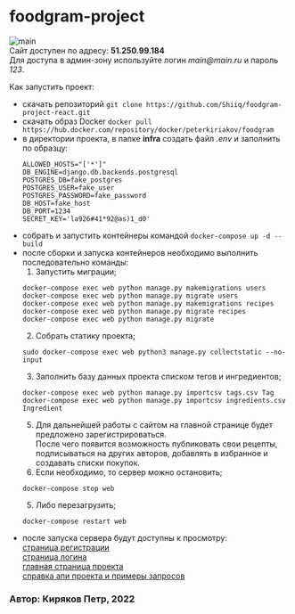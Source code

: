 # foodgram-project
![main](https://github.com/Shiiq/foodgram-project-react/blob/master/.github/workflows/foodgram-backend.yml/badge.svg)  
Сайт доступен по адресу: **51.250.99.184**  
Для доступа в админ-зону используйте логин _main@main.ru_ и пароль _123_.  

Как запустить проект:
- скачать репозиторий ```git clone https://github.com/Shiiq/foodgram-project-react.git```
- скачать образ Docker ```docker pull https://hub.docker.com/repository/docker/peterkiriakov/foodgram```
- в директории проекта, в папке **infra** создать файл _.env_ и заполнить по образцу:
  ```
  ALLOWED_HOSTS="['*']"
  DB_ENGINE=django.db.backends.postgresql
  POSTGRES_DB=fake_postgres
  POSTGRES_USER=fake_user
  POSTGRES_PASSWORD=fake_password
  DB_HOST=fake_host
  DB_PORT=1234
  SECRET_KEY='la926#41*92@as)1_d0'
  ```
- собрать и запустить контейнеры командой ```docker-compose up -d --build```
- после сборки и запуска контейнеров необходимо выполнить последовательно команды:
  1. Запустить миграции;
  ```
  docker-compose exec web python manage.py makemigrations users
  docker-compose exec web python manage.py migrate users
  docker-compose exec web python manage.py makemigrations recipes
  docker-compose exec web python manage.py migrate recipes
  docker-compose exec web python manage.py migrate
  ```
  2. Собрать статику проекта;
  ```
  sudo docker-compose exec web python3 manage.py collectstatic --no-input
  ```
  3. Заполнить базу данных проекта списком тегов и ингредиентов;
  ```
  docker-compose exec web python manage.py importcsv tags.csv Tag
  docker-compose exec web python manage.py importcsv ingredients.csv Ingredient
  ```
  5. Для дальнейшей работы с сайтом на главной странице будет предложено зарегистрироваться.  
  После чего появится возможность публиковать свои рецепты, подписываться на других авторов, добавлять в избранное и создавать списки покупок.
  6. Если необходимо, то сервер можно остановить;
  ```
  docker-compose stop web
  ```
  5. Либо перезагрузить;
  ```
  docker-compose restart web
  ```
- после запуска сервера будут доступны к просмотру:  
[страница регистрации](http://51.250.99.184/signup)  
[страница логина](http://51.250.99.184/signin)  
[главная страница проекта](http://51.250.99.184/recipes)  
[справка апи проекта и примеры запросов](http://51.250.99.184/api/docs/)

### Автор: Киряков Петр, 2022